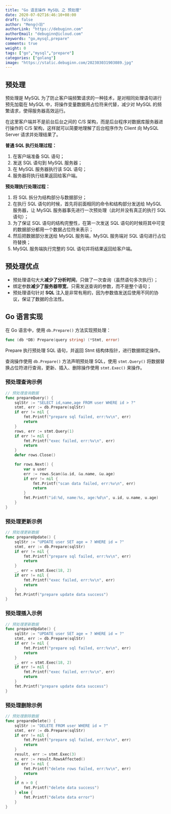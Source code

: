 ```yaml
---
title: "Go 语言操作 MySQL 之 预处理"
date: 2020-07-02T16:46:10+08:00
draft: false
author: "Meng小羽"
authorLink: "https://debuginn.com"
authorEmail: "debuginn@icloud.com"
keywords: "go,mysql,prepare"
comments: true
weight: 0
tags: ["go","mysql","prepare"]
categories: ["golang"]
image: "https://static.debuginn.com/202303031903089.jpg"
---
```


## 预处理 

预处理是 MySQL 为了防止客户端频繁请求的一种技术，是对相同处理语句进行预先加载在 MySQL 中，将操作变量数据用占位符来代替，减少对 MySQL 的频繁请求，使得服务器高效运行。

在这里客户端并不是前台后台之间的 C/S 架构，而是后台程序对数据库服务器进行操作的 C/S 架构，这样就可以简要地理解了后台程序作为 Client 向 MySQL Server 请求并处理结果了。

**普通 SQL 执行处理过程：**

1. 在客户端准备 SQL 语句； 
2. 发送 SQL 语句到 MySQL 服务器； 
3. 在 MySQL 服务器执行该 SQL 语句； 
4. 服务器将执行结果返回给客户端。

**预处理执行处理过程：**

1. 将 SQL 拆分为结构部分与数据部分； 
2. 在执行 SQL 语句的时候，首先将前面相同的命令和结构部分发送给 MySQL 服务器，让 MySQL 服务器事先进行一次预处理（此时并没有真正的执行 SQL 语句）； 
3. 为了保证 SQL 语句的结构完整性，在第一次发送 SQL 语句的时候将其中可变的数据部分都用一个数据占位符来表示； 
4. 然后把数据部分发送给 MySQL 服务端，MySQL 服务端对 SQL 语句进行占位符替换； 
5. MySQL 服务端执行完整的 SQL 语句并将结果返回给客户端。

## 预处理优点

- 预处理语句大大**减少了分析时间**，只做了一次查询（虽然语句多次执行）； 
- 绑定参数**减少了服务器带宽**，只需发送查询的参数，而不是整个语句； 
- 预处理语句针对 **SQL** 注入是非常有用的，因为参数值发送后使用不同的协议，保证了数据的合法性。

## Go 语言实现

在 Go 语言中，使用 `db.Prepare()` 方法实现预处理：

```go
func (db *DB) Prepare(query string) (*Stmt, error)
```

Prepare 执行预处理 SQL 语句，并返回 Stmt 结构体指针，进行数据绑定操作。

查询操作使用 `db.Prepare()` 方法声明预处理 SQL，使用 `stmt.Query()` 将数据替换占位符进行查询，更新、插入、删除操作使用 `stmt.Exec()` 来操作。

### 预处理查询示例

```go
// 预处理查询数据
func prepareQuery() {
	sqlStr := "SELECT id,name,age FROM user WHERE id > ?"
	stmt, err := db.Prepare(sqlStr)
	if err != nil {
		fmt.Printf("prepare sql failed, err:%v\n", err)
		return
	}
	rows, err := stmt.Query(1)
	if err != nil {
		fmt.Printf("exec failed, err:%v\n", err)
		return
	}
	defer rows.Close()

	for rows.Next() {
		var u user
		err := rows.Scan(&u.id, &u.name, &u.age)
		if err != nil {
			fmt.Printf("scan data failed, err:%v\n", err)
			return
		}
		fmt.Printf("id:%d, name:%s, age:%d\n", u.id, u.name, u.age)
	}
}
```

### 预处理更新示例

```go
// 预处理更新数据
func prepareUpdate() {
	sqlStr := "UPDATE user SET age = ? WHERE id = ?"
	stmt, err := db.Prepare(sqlStr)
	if err != nil {
		fmt.Printf("prepare sql failed, err:%v\n", err)
		return
	}
	_, err = stmt.Exec(18, 2)
	if err != nil {
		fmt.Printf("exec failed, err:%v\n", err)
		return
	}
	fmt.Printf("prepare update data success")
}
```

### 预处理插入示例

```go
// 预处理更新数据
func prepareUpdate() {
	sqlStr := "UPDATE user SET age = ? WHERE id = ?"
	stmt, err := db.Prepare(sqlStr)
	if err != nil {
		fmt.Printf("prepare sql failed, err:%v\n", err)
		return
	}
	_, err = stmt.Exec(18, 2)
	if err != nil {
		fmt.Printf("exec failed, err:%v\n", err)
		return
	}
	fmt.Printf("prepare update data success")
}
```

### 预处理删除示例

```go
// 预处理删除数据
func prepareDelete() {
	sqlStr := "DELETE FROM user WHERE id = ?"
	stmt, err := db.Prepare(sqlStr)
	if err != nil {
		fmt.Printf("prepare sql failed, err:%v\n", err)
		return
	}
	result, err := stmt.Exec(3)
	n, err := result.RowsAffected()
	if err != nil {
		fmt.Printf("delete rows failed, err:%v\n", err)
		return
	}
	if n > 0 {
		fmt.Printf("delete data success")
	} else {
		fmt.Printf("delete data error")
	}
}
```
